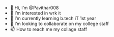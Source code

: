 - 👋 Hi, I’m @Pavithar008
- 👀 I’m interested in wrk it
- 🌱 I’m currently learning b.tech iT 1st year
- 💞️ I’m looking to collaborate on  my college staff 
- 📫 How to reach me  my collage staff

<!---
Pavithar008/Pavithar008 is a ✨ special ✨ repository because its `README.md` (this file) appears on your GitHub profile.
You can click the Preview link to take a look at your changes.
--->
